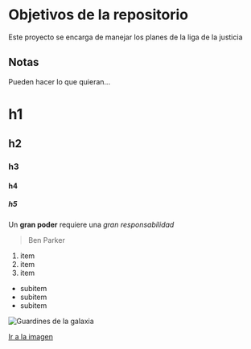 # Objetivos de la repositorio

Este proyecto se encarga de manejar los planes de la liga de la justicia

## Notas

Pueden hacer lo que quieran...

# h1
## h2
### h3
#### h4
##### h5

Un **gran poder** requiere una _gran_ *responsabilidad*
> Ben Parker

1. item
2. item
3. item
  * subitem
  * subitem
  * subitem

![Guardines de la galaxia](https://fotos.perfil.com/2020/09/18/trim/1280/720/guardianes-de-la-galaxia-vol-2-1035330.jpg)

[Ir a la imagen](https://fotos.perfil.com/2020/09/18/trim/1280/720/guardianes-de-la-galaxia-vol-2-1035330.jpg)

